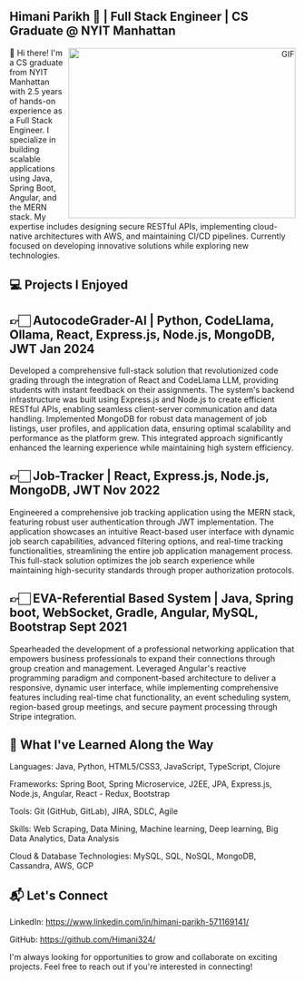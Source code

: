 ## Himani Parikh 🚀 | Full Stack Engineer | CS Graduate @ NYIT Manhattan

<a target="_blank" align="right">
  <img align="right" top="500" height="300" width="400" alt="GIF" src="https://media.giphy.com/media/v1.Y2lkPTc5MGI3NjExaDZxZGt6bnZuOGxmcjd3YmlqOG42ZjRoNWw3c2Q3MWxnYnJqaXY4cSZlcD12MV9pbnRlcm5hbF9naWZfYnlfaWQmY3Q9Zw/qgQUggAC3Pfv687qPC/giphy.gif">
</a>


👋 Hi there! I'm a CS graduate from NYIT Manhattan with 2.5 years of hands-on experience as a Full Stack Engineer. I specialize in building scalable applications using Java, Spring Boot, Angular, and the MERN stack. My expertise includes designing secure RESTful APIs, implementing cloud-native architectures with AWS, and maintaining CI/CD pipelines. Currently focused on developing innovative solutions while exploring new technologies. 

## 💻 Projects I Enjoyed
## 👉🏻 AutocodeGrader-AI | Python, CodeLlama, Ollama, React, Express.js, Node.js, MongoDB, JWT Jan 2024

Developed a comprehensive full-stack solution that revolutionized code grading through the integration of React and CodeLlama LLM, providing students with instant feedback on their assignments. The system's backend infrastructure was built using Express.js and Node.js to create efficient RESTful APIs, enabling seamless client-server communication and data handling. Implemented MongoDB for robust data management of job listings, user profiles, and application data, ensuring optimal scalability and performance as the platform grew. This integrated approach significantly enhanced the learning experience while maintaining high system efficiency.

## 👉🏻 Job-Tracker | React, Express.js, Node.js, MongoDB, JWT Nov 2022

Engineered a comprehensive job tracking application using the MERN stack, featuring robust user authentication through JWT implementation. The application showcases an intuitive React-based user interface with dynamic job search capabilities, advanced filtering options, and real-time tracking functionalities, streamlining the entire job application management process. This full-stack solution optimizes the job search experience while maintaining high-security standards through proper authorization protocols.

## 👉🏻 EVA-Referential Based System | Java, Spring boot, WebSocket, Gradle, Angular, MySQL, Bootstrap Sept 2021

Spearheaded the development of a professional networking application that empowers business professionals to expand their connections through group creation and management. Leveraged Angular's reactive programming paradigm and component-based architecture to deliver a responsive, dynamic user interface, while implementing comprehensive features including real-time chat functionality, an event scheduling system, region-based group meetings, and secure payment processing through Stripe integration.

## 🌟 What I've Learned Along the Way
Languages: Java, Python, HTML5/CSS3, JavaScript, TypeScript, Clojure

Frameworks: Spring Boot, Spring Microservice, J2EE, JPA, Express.js, Node.js, Angular, React - Redux, Bootstrap

Tools: Git (GitHub, GitLab), JIRA, SDLC, Agile

Skills: Web Scraping, Data Mining, Machine learning, Deep learning, Big Data Analytics, Data Analysis

Cloud & Database Technologies: MySQL, SQL, NoSQL, MongoDB, Cassandra, AWS, GCP

## 📬 Let's Connect
LinkedIn: https://www.linkedin.com/in/himani-parikh-571169141/

GitHub: https://github.com/Himani324/

I'm always looking for opportunities to grow and collaborate on exciting projects. Feel free to reach out if you're interested in connecting!

